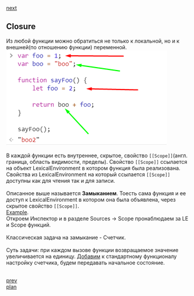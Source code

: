 <a href="04.md">next</a>
<h2>Closure</h2>

<div>
Из любой функции можно обратиться не только к локальной, но и к внешней(по отношению функции) переменной.

<img src="./media/05-1.png">
</div>

<br/>

<div>
В каждой функции есть внутреннее, скрытое, свойство <code>[[Scope]]</code>(англ. граница, область видимости, пределы).
Свойство <code>[[Scope]]</code> ссылается на объект LexicalEnvironment в котором функция была реализована.
Свойства из LexicalEnvironment на который ссылается <code>[[Scope]]</code> доступны как для чтения так и для записи.
</div>

<br/>

<div>
Описанное выше называется <strong>Замыканием</strong>.
Тоесть сама функция и ее доступ к LexicalEnvironment в котором она была объявлена, через скрытое свойство <code>[[Scope]]</code>.
</div>

<div>
<a href="https://codepen.io/paawel/pen/dqBXJx?editors=0012">Example</a>.
<br/>
Откроем Инспектор и в разделе Sources -> Scope пронаблюдаем за LE и Scope функций.
</div>

<br/>

<div>
Классическая задача на замыкание - Счетчик.
</div>

<br/>

<div>
Суть задачи: при каждом вызове функции возвращаемое значение увеличивается на единицу.
<a href="https://codepen.io/paawel/pen/XPLKdE?editors=0002">Добавим</a> к стандартному функционалу настройку счетчика, будем передавать начальное состояние.
</div>

<br/>

<a href="02.md">prev</a>
<br/>
<a href="00.md">plan</a>
